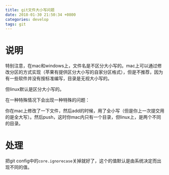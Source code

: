 ```yaml
---
title: git文件大小写问题
date: 2018-01-30 21:50:34 +0800
categories: develop
tags: git
---
```


# 说明

特别注意，在mac和windows上，文件名是不区分大小写的。mac上可以通过修改分区的方式实现（苹果有提供区分大小写的自家分区格式），但是不推荐，因为有一些软件并没有按标准编写，目录是无视大小写的。

但linux默认是区分大小写的。

在一种特殊情况下会出现一种特殊的问题：

你在mac上修改了一下文件，然后add的时候，用了全小写（但是你上一次提交用的是全大写）。然后push，这时你mac内只有一个目录，但linux上，是两个不同的目录。

# 处理

把git config中的`core.ignorecase`关掉就好了，这个的值默认是由系统决定而出现不同的值。

